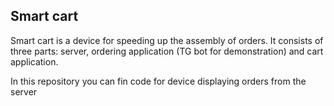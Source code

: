 ## Smart cart
Smart cart is a device for speeding up the assembly of orders. It consists of three parts: server, ordering application (TG bot for demonstration) and cart application.

In this repository you can fin code for device displaying orders from the server

